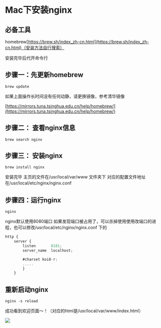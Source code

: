 # Mac下安装nginx

## 必备工具
homebrew[https://brew.sh/index_zh-cn.html](https://brew.sh/index_zh-cn.html)（安装方法自行搜索）

安装完毕后代开命令行

## 步骤一：先更新homebrew

```
brew update
```

如果上面操作长时间没有任何动静，请更换镜像，参考清华镜像

[https://mirrors.tuna.tsinghua.edu.cn/help/homebrew/](https://mirrors.tuna.tsinghua.edu.cn/help/homebrew/)

## 步骤二： 查看nginx信息

```
brew search nginx
```

## 步骤三： 安装nginx

```
brew install nginx
```
安装完毕
主页的文件在/usr/local/var/www 文件夹下
对应的配置文件地址在/usr/local/etc/nginx/nginx.conf

## 步骤四：运行nginx

```
nginx
```
nginx默认使用8080端口 如果发现端口被占用了，可以杀掉使用使用改端口的进程，也可以修改/usr/local/etc/nginx/nginx.conf 下的

```js
http {
    server {
        listen       8181;
        server_name  localhost;

        #charset koi8-r;
        .....
        }
    }
```

## 重新启动nginx

```
nginx -s reload
```
成功看到欢迎页面～！（对应的html是/usr/local/var/www/index.html）

![](https://gcc68.oss-cn-hangzhou.aliyuncs.com/2019-11-23-%E5%B1%8F%E5%B9%95%E5%BF%AB%E7%85%A7%202019-11-23%20%E4%B8%8A%E5%8D%8811.40.27.png)
